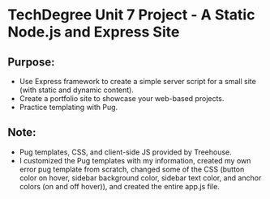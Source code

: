 # TechDegree Unit 7 Project - A Static Node.js and Express Site

## Purpose:
* Use Express framework to create a simple server script for a small site (with static and dynamic content).
* Create a portfolio site to showcase your web-based projects.
* Practice templating with Pug.
## Note:
* Pug templates, CSS, and client-side JS provided by Treehouse.
* I customized the Pug templates with my information, created my own error pug template from scratch, changed some of the CSS (button color on hover, sidebar background color, sidebar text color, and anchor colors (on and off hover)), and created the entire app.js file.
